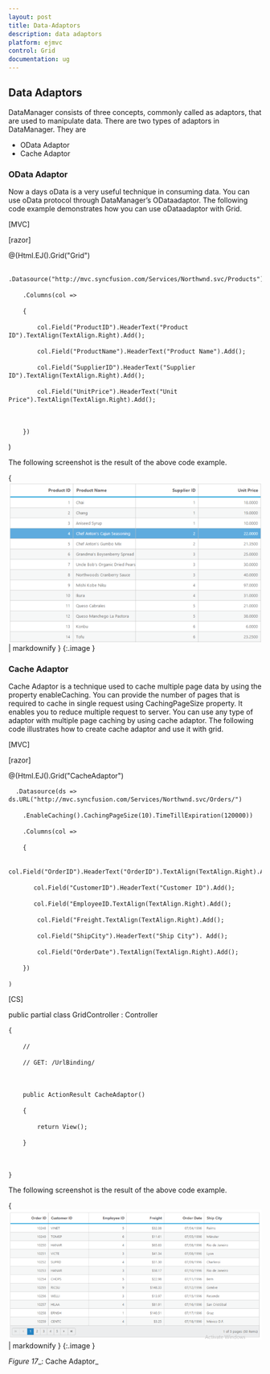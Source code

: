 ```yaml
---
layout: post
title: Data-Adaptors
description: data adaptors
platform: ejmvc
control: Grid
documentation: ug
---
```


## Data Adaptors

DataManager consists of three concepts, commonly called as adaptors, that are used to manipulate data. There are two types of adaptors in DataManager. They are

* OData Adaptor
* Cache Adaptor
### OData Adaptor


Now a days oData is a very useful technique in consuming data. You can use oData protocol through DataManager’s ODataadaptor. The following code example demonstrates how you can use oDataadaptor with Grid.







[MVC]



[razor]

@(Html.EJ().Grid<object>("Grid")

        .Datasource("http://mvc.syncfusion.com/Services/Northwnd.svc/Products")

        .Columns(col =>

        {

            col.Field("ProductID").HeaderText("Product ID").TextAlign(TextAlign.Right).Add();

            col.Field("ProductName").HeaderText("Product Name").Add();

            col.Field("SupplierID").HeaderText("Supplier ID").TextAlign(TextAlign.Right).Add();

            col.Field("UnitPrice").HeaderText("Unit Price").TextAlign(TextAlign.Right).Add();



        })

 )





The following screenshot is the result of the above code example.



{ ![](Data-Adaptors_images/Data-Adaptors_img1.png) | markdownify }
{:.image }




### Cache Adaptor

Cache Adaptor is a technique used to cache multiple page data by using the property enableCaching. You can provide the number of pages that is required to cache in single request using CachingPageSize property. It enables you to reduce multiple request to server. You can use any type of adaptor with multiple page caching by using cache adaptor. The following code illustrates how to create cache adaptor and use it with grid.





[MVC]

[razor]



  @(Html.EJ().Grid<OrdersView>("CacheAdaptor")

      .Datasource(ds =>         ds.URL("http://mvc.syncfusion.com/Services/Northwnd.svc/Orders/")

        .EnableCaching().CachingPageSize(10).TimeTillExpiration(120000))

        .Columns(col =>

        {

           col.Field("OrderID").HeaderText("OrderID").TextAlign(TextAlign.Right).Add();

           col.Field("CustomerID").HeaderText("Customer ID").Add();

           col.Field("EmployeeID.TextAlign(TextAlign.Right).Add();

            col.Field("Freight.TextAlign(TextAlign.Right).Add();

            col.Field("ShipCity").HeaderText("Ship City"). Add();

            col.Field("OrderDate").TextAlign(TextAlign.Right).Add();

        })

    )





[CS]



public partial class GridController : Controller

    {

        //

        // GET: /UrlBinding/



        public ActionResult CacheAdaptor()

        {

            return View();

        }



    }





The following screenshot is the result of the above code example.



{ ![C:/Users/ApoorvahR/Desktop/1.png](Data-Adaptors_images/Data-Adaptors_img2.png) | markdownify }
{:.image }


_Figure_ _17__: Cache Adaptor_

